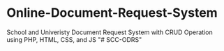 # Online-Document-Request-System
 School and Univeristy Document Request System with CRUD Operation using PHP, HTML, CSS, and JS
"# SCC-ODRS" 
